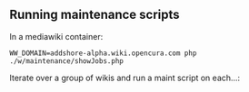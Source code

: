 ## Running maintenance scripts

In a mediawiki container:
```
WW_DOMAIN=addshore-alpha.wiki.opencura.com php ./w/maintenance/showJobs.php
```

Iterate over a group of wikis and run a maint script on each...:
```

```
